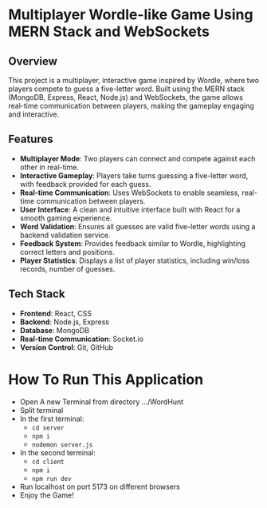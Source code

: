 # Multiplayer Wordle-like Game Using MERN Stack and WebSockets

## Overview

This project is a multiplayer, interactive game inspired by Wordle, where two players compete to guess a five-letter word. Built using the MERN stack (MongoDB, Express, React, Node.js) and WebSockets, the game allows real-time communication between players, making the gameplay engaging and interactive.

## Features

- **Multiplayer Mode**: Two players can connect and compete against each other in real-time.
- **Interactive Gameplay**: Players take turns guessing a five-letter word, with feedback provided for each guess.
- **Real-time Communication**: Uses WebSockets to enable seamless, real-time communication between players.
- **User Interface**: A clean and intuitive interface built with React for a smooth gaming experience.
- **Word Validation**: Ensures all guesses are valid five-letter words using a backend validation service.
- **Feedback System**: Provides feedback similar to Wordle, highlighting correct letters and positions.
- **Player Statistics**: Displays a list of player statistics, including win/loss records, number of guesses.

## Tech Stack

- **Frontend**: React, CSS
- **Backend**: Node.js, Express
- **Database**: MongoDB
- **Real-time Communication**: Socket.io
- **Version Control**: Git, GitHub

# How To Run This Application

- Open A new Terminal from directory .../WordHunt
- Split terminal
- In the first terminal:
  - <code>cd server</code>
  - <code>npm i</code>
  - <code>nodemon server.js</code>
- In the second terminal:
  - <code>cd client</code>
  - <code>npm i</code>
  - <code>npm run dev</code>
- Run localhost on port 5173 on different browsers
- Enjoy the Game!
